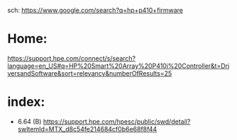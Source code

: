 sch: https://www.google.com/search?q=hp+p410+firmware

# Home:
https://support.hpe.com/connect/s/search?language=en_US#q=HP%20Smart%20Array%20P410i%20Controller&t=DriversandSoftware&sort=relevancy&numberOfResults=25


# index:
- 6.64 (B) https://support.hpe.com/hpesc/public/swd/detail?swItemId=MTX_d8c54fe214684cf0b6e68f8f44
